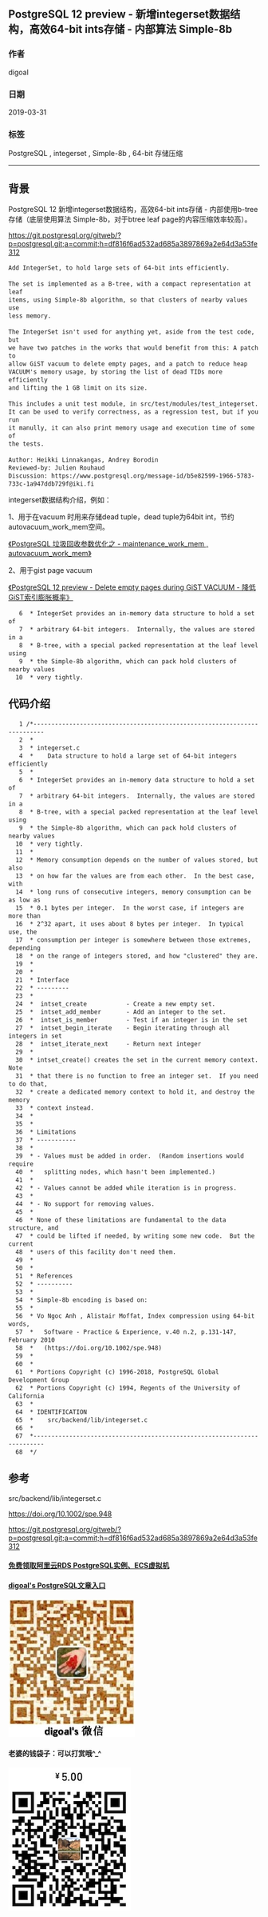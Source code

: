 ## PostgreSQL 12 preview - 新增integerset数据结构，高效64-bit ints存储 - 内部算法 Simple-8b     
                                                            
### 作者                                                            
digoal                                                            
                                                            
### 日期                                                            
2019-03-31                                                            
                                                            
### 标签                                                            
PostgreSQL , integerset , Simple-8b , 64-bit 存储压缩       
                                                            
----                                                            
                                                            
## 背景           
PostgreSQL 12 新增integerset数据结构，高效64-bit ints存储 - 内部使用b-tree存储（底层使用算法 Simple-8b，对于btree leaf page的内容压缩效率较高）。    
    
https://git.postgresql.org/gitweb/?p=postgresql.git;a=commit;h=df816f6ad532ad685a3897869a2e64d3a53fe312    
    
```    
Add IntegerSet, to hold large sets of 64-bit ints efficiently.    
    
The set is implemented as a B-tree, with a compact representation at leaf    
items, using Simple-8b algorithm, so that clusters of nearby values use    
less memory.    
    
The IntegerSet isn't used for anything yet, aside from the test code, but    
we have two patches in the works that would benefit from this: A patch to    
allow GiST vacuum to delete empty pages, and a patch to reduce heap    
VACUUM's memory usage, by storing the list of dead TIDs more efficiently    
and lifting the 1 GB limit on its size.    
    
This includes a unit test module, in src/test/modules/test_integerset.    
It can be used to verify correctness, as a regression test, but if you run    
it manully, it can also print memory usage and execution time of some of    
the tests.    
    
Author: Heikki Linnakangas, Andrey Borodin    
Reviewed-by: Julien Rouhaud    
Discussion: https://www.postgresql.org/message-id/b5e82599-1966-5783-733c-1a947ddb729f@iki.fi    
```    
    
integerset数据结构介绍，例如：    
    
1、用于在vacuum 时用来存储dead tuple，dead tuple为64bit int，节约autovacuum_work_mem空间。     
    
[《PostgreSQL 垃圾回收参数优化之 - maintenance_work_mem , autovacuum_work_mem》](../201902/20190226_01.md)      
    
2、用于gist page vacuum    
    
[《PostgreSQL 12 preview - Delete empty pages during GiST VACUUM - 降低GiST索引膨胀概率》](../201903/20190330_08.md)      
    
```    
   6  * IntegerSet provides an in-memory data structure to hold a set of    
   7  * arbitrary 64-bit integers.  Internally, the values are stored in a    
   8  * B-tree, with a special packed representation at the leaf level using    
   9  * the Simple-8b algorithm, which can pack hold clusters of nearby values    
  10  * very tightly.    
```    
    
## 代码介绍    
    
```    
   1 /*-------------------------------------------------------------------------    
   2  *    
   3  * integerset.c    
   4  *    Data structure to hold a large set of 64-bit integers efficiently    
   5  *    
   6  * IntegerSet provides an in-memory data structure to hold a set of    
   7  * arbitrary 64-bit integers.  Internally, the values are stored in a    
   8  * B-tree, with a special packed representation at the leaf level using    
   9  * the Simple-8b algorithm, which can pack hold clusters of nearby values    
  10  * very tightly.    
  11  *    
  12  * Memory consumption depends on the number of values stored, but also    
  13  * on how far the values are from each other.  In the best case, with    
  14  * long runs of consecutive integers, memory consumption can be as low as    
  15  * 0.1 bytes per integer.  In the worst case, if integers are more than    
  16  * 2^32 apart, it uses about 8 bytes per integer.  In typical use, the    
  17  * consumption per integer is somewhere between those extremes, depending    
  18  * on the range of integers stored, and how "clustered" they are.    
  19  *    
  20  *    
  21  * Interface    
  22  * ---------    
  23  *    
  24  *  intset_create           - Create a new empty set.    
  25  *  intset_add_member       - Add an integer to the set.    
  26  *  intset_is_member        - Test if an integer is in the set    
  27  *  intset_begin_iterate    - Begin iterating through all integers in set    
  28  *  intset_iterate_next     - Return next integer    
  29  *    
  30  * intset_create() creates the set in the current memory context.  Note    
  31  * that there is no function to free an integer set.  If you need to do that,    
  32  * create a dedicated memory context to hold it, and destroy the memory    
  33  * context instead.    
  34  *    
  35  *    
  36  * Limitations    
  37  * -----------    
  38  *    
  39  * - Values must be added in order.  (Random insertions would require    
  40  *   splitting nodes, which hasn't been implemented.)    
  41  *    
  42  * - Values cannot be added while iteration is in progress.    
  43  *    
  44  * - No support for removing values.    
  45  *    
  46  * None of these limitations are fundamental to the data structure, and    
  47  * could be lifted if needed, by writing some new code.  But the current    
  48  * users of this facility don't need them.    
  49  *    
  50  *    
  51  * References    
  52  * ----------    
  53  *    
  54  * Simple-8b encoding is based on:    
  55  *    
  56  * Vo Ngoc Anh , Alistair Moffat, Index compression using 64-bit words,    
  57  *   Software - Practice & Experience, v.40 n.2, p.131-147, February 2010    
  58  *   (https://doi.org/10.1002/spe.948)    
  59  *    
  60  *    
  61  * Portions Copyright (c) 1996-2018, PostgreSQL Global Development Group    
  62  * Portions Copyright (c) 1994, Regents of the University of California    
  63  *    
  64  * IDENTIFICATION    
  65  *    src/backend/lib/integerset.c    
  66  *    
  67  *-------------------------------------------------------------------------    
  68  */    
```    
    
## 参考    
src/backend/lib/integerset.c    
    
https://doi.org/10.1002/spe.948    
    
https://git.postgresql.org/gitweb/?p=postgresql.git;a=commit;h=df816f6ad532ad685a3897869a2e64d3a53fe312    
    
       
  
  
  
  
  
  
  
  
  
#### [免费领取阿里云RDS PostgreSQL实例、ECS虚拟机](https://free.aliyun.com/ "57258f76c37864c6e6d23383d05714ea")
  
  
#### [digoal's PostgreSQL文章入口](https://github.com/digoal/blog/blob/master/README.md "22709685feb7cab07d30f30387f0a9ae")
  
  
![digoal's weixin](../pic/digoal_weixin.jpg "f7ad92eeba24523fd47a6e1a0e691b59")
  
  
#### 老婆的钱袋子：可以打赏哦^_^  
![wife's weixin ds](../pic/wife_weixin_ds.jpg "acd5cce1a143ef1d6931b1956457bc9f")
  
